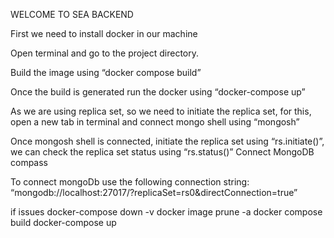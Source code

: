 WELCOME TO SEA BACKEND

First we need to install docker in our machine

Open terminal and go to the project directory.

Build the image using “docker compose build”

Once the build is generated run the docker using “docker-compose up”

As we are using replica set, so we need to initiate the replica set, for this, open a new tab in terminal and connect mongo shell using “mongosh”

Once mongosh shell is connected, initiate the replica set using “rs.initiate()”, we can check the replica set status using “rs.status()” Connect MongoDB compass

To connect mongoDb use the following connection string: “mongodb://localhost:27017/?replicaSet=rs0&directConnection=true”


if issues
docker-compose down -v
docker image prune -a
docker compose build
docker-compose up 


